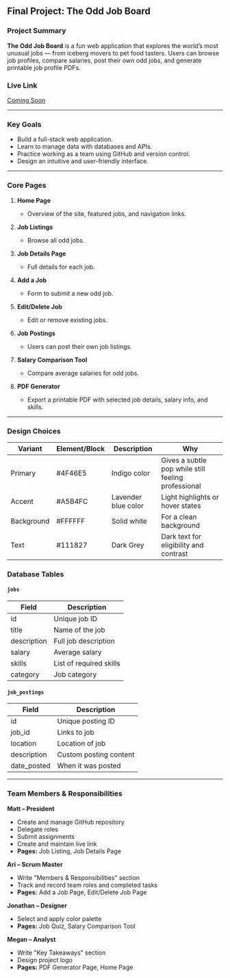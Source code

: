 ## Final Project: The Odd Job Board

### Project Summary

**The Odd Job Board** is a fun web application that explores the world’s most unusual jobs — from iceberg movers to pet food tasters. Users can browse job profiles, compare salaries, post their own odd jobs, and generate printable job profile PDFs.

### Live Link

[Coming Soon](https://url.com)

---

### Key Goals

- Build a full-stack web application.
- Learn to manage data with databases and APIs.
- Practice working as a team using GitHub and version control.
- Design an intuitive and user-friendly interface.

---

### Core Pages

1. **Home Page**

   - Overview of the site, featured jobs, and navigation links.

2. **Job Listings**

   - Browse all odd jobs.

3. **Job Details Page**

   - Full details for each job.

4. **Add a Job**

   - Form to submit a new odd job.

5. **Edit/Delete Job**

   - Edit or remove existing jobs.

6. **Job Postings**

   - Users can post their own job listings.

7. **Salary Comparison Tool**

   - Compare average salaries for odd jobs.

8. **PDF Generator**
   - Export a printable PDF with selected job details, salary info, and skills.

---

### Design Choices

| Variant    | Element/Block | Description         | Why                                                 |
| ---------- | ------------- | ------------------- | --------------------------------------------------- |
| Primary    | #4F46E5       | Indigo color        | Gives a subtle pop while still feeling professional |
| Accent     | #A5B4FC       | Lavender blue color | Light highlights or hover states                    |
| Background | #FFFFFF       | Solid white         | For a clean background                              |
| Text       | #111827       | Dark Grey           | Dark text for eligibility and contrast              |

### Database Tables

#### `jobs`

| Field       | Description             |
| ----------- | ----------------------- |
| id          | Unique job ID           |
| title       | Name of the job         |
| description | Full job description    |
| salary      | Average salary          |
| skills      | List of required skills |
| category    | Job category            |

#### `job_postings`

| Field       | Description            |
| ----------- | ---------------------- |
| id          | Unique posting ID      |
| job_id      | Links to job           |
| location    | Location of job        |
| description | Custom posting content |
| date_posted | When it was posted     |

---

### Team Members & Responsibilities

**Matt – President**

- Create and manage GitHub repository
- Delegate roles
- Submit assignments
- Create and maintain live link
- **Pages:** Job Listing, Job Details Page

**Ari – Scrum Master**

- Write "Members & Responsibilities" section
- Track and record team roles and completed tasks
- **Pages:** Add a Job Page, Edit/Delete Job Page

**Jonathan – Designer**

- Select and apply color palette
- **Pages:** Job Quiz, Salary Comparison Tool

**Megan – Analyst**

- Write "Key Takeaways" section
- Design project logo
- **Pages:** PDF Generator Page, Home Page

